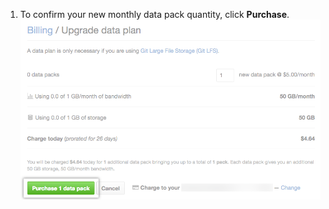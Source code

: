 1. To confirm your new monthly data pack quantity, click **Purchase**.
![Purchase More data packs button](/assets/images/help/billing/data-pack-purchase-button.png)
